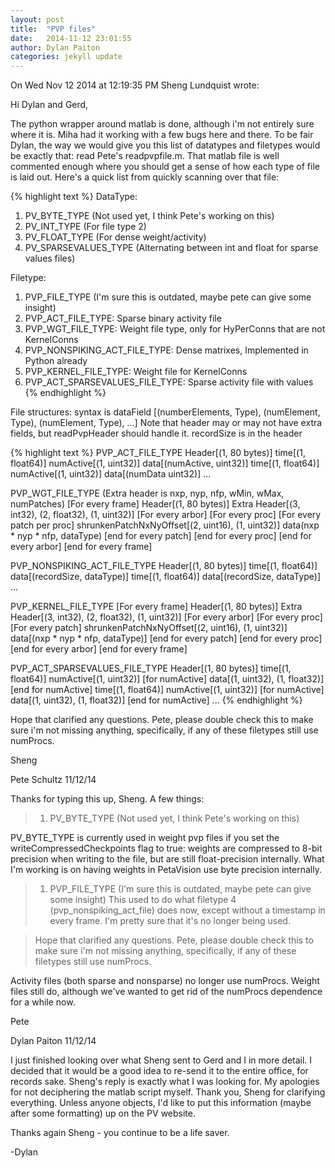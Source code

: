 ```yaml
---
layout: post
title:  "PVP files"
date:   2014-11-12 23:01:55
author: Dylan Paiton
categories: jekyll update
---
```



On Wed Nov 12 2014 at 12:19:35 PM Sheng Lundquist wrote:

Hi Dylan and Gerd,

The python wrapper around matlab is done, although i'm not entirely sure where it is. Miha had it working with a few bugs here and there.
To be fair Dylan, the way we would give you this list of datatypes and filetypes would be exactly that: read Pete's readpvpfile.m. That matlab file is well commented enough where you should get a sense of how each type of file is laid out. Here's a quick list from quickly scanning over that file:

{% highlight text %}
DataType:
1. PV_BYTE_TYPE (Not used yet, I think Pete's working on this)
2. PV_INT_TYPE (For file type 2)
3. PV_FLOAT_TYPE (For dense weight/activity)
4. PV_SPARSEVALUES_TYPE (Alternating between int and float for sparse values files)

Filetype:
1. PVP_FILE_TYPE (I'm sure this is outdated, maybe pete can give some insight)
2. PVP_ACT_FILE_TYPE: Sparse binary activity file
3. PVP_WGT_FILE_TYPE: Weight file type, only for HyPerConns that are not KernelConns
4. PVP_NONSPIKING_ACT_FILE_TYPE: Dense matrixes, Implemented in Python already
5. PVP_KERNEL_FILE_TYPE: Weight file for KernelConns
6. PVP_ACT_SPARSEVALUES_FILE_TYPE: Sparse activity file with values
{% endhighlight %}


File structures:
syntax is dataField [(numberElements, Type), (numElement, Type), (numElement, Type), ...]
Note that header may or may not have extra fields, but readPvpHeader should handle it.
recordSize is in the header

{% highlight text %}
PVP_ACT_FILE_TYPE
Header[(1, 80 bytes)]
time[(1, float64)]
numActive[(1, uint32)]
data[(numActive, uint32)]
time[(1, float64)]
numActive[(1, uint32)]
data[(numData uint32)]
...

PVP_WGT_FILE_TYPE (Extra header is nxp, nyp, nfp, wMin, wMax, numPatches)
[For every frame]
Header[(1, 80 bytes)]
Extra Header[(3, int32), (2, float32), (1, uint32)]
[For every arbor]
[For every proc]
[For every patch per proc]
shrunkenPatchNxNyOffset[(2, uint16), (1, uint32)]
data(nxp * nyp * nfp, dataType)
[end for every patch]
[end for every proc]
[end for every arbor]
[end for every frame]


PVP_NONSPIKING_ACT_FILE_TYPE
Header[(1, 80 bytes)]
time[(1, float64)]
data[(recordSize, dataType)]
time[(1, float64)]
data[(recordSize, dataType)]
...

PVP_KERNEL_FILE_TYPE
[For every frame]
Header[(1, 80 bytes)]
Extra Header[(3, int32), (2, float32), (1, uint32)]
[For every arbor]
[For every proc]
[For every patch]
shrunkenPatchNxNyOffset[(2, uint16), (1, uint32)]
data[(nxp * nyp * nfp, dataType)]
[end for every patch]
[end for every proc]
[end for every arbor]
[end for every frame]

PVP_ACT_SPARSEVALUES_FILE_TYPE
Header[(1, 80 bytes)]
time[(1, float64)]
numActive[(1, uint32)]
[for numActive]
data[(1, uint32), (1, float32)]
[end for numActive]
time[(1, float64)]
numActive[(1, uint32)]
[for numActive]
data[(1, uint32), (1, float32)]
[end for numActive]
...
{% endhighlight %}

Hope that clarified any questions. Pete, please double check this to make sure i'm not missing anything, specifically, if any of these filetypes still use numProcs.

Sheng


Pete Schultz
11/12/14

Thanks for typing this up, Sheng.  A few things:

> 1. PV_BYTE_TYPE (Not used yet, I think Pete's working on this)

PV_BYTE_TYPE is currently used in weight pvp files if you set the writeCompressedCheckpoints flag to true: weights are compressed to 8-bit precision when writing to the file, but are still float-precision internally.  What I'm working is on having weights in PetaVision use byte precision internally.

> 1. PVP_FILE_TYPE (I'm sure this is outdated, maybe pete can give some insight)
This used to do what filetype 4 (pvp_nonspiking_act_file) does now, except without a timestamp in every frame.  I'm pretty sure that it's no longer being used.

> Hope that clarified any questions. Pete, please double check this to make sure i'm not missing anything, specifically, if any of these filetypes still use numProcs.

Activity files (both sparse and nonsparse) no longer use numProcs.  Weight files still do, although we've wanted to get rid of the numProcs dependence for a while now.

Pete



Dylan Paiton
11/12/14

I just finished looking over what Sheng sent to Gerd and I in more detail. I decided that it would be a good idea to re-send it to the entire office, for records sake. Sheng's reply is exactly what I was looking for. My apologies for not deciphering the matlab script myself. Thank you, Sheng for clarifying everything. Unless anyone objects, I'd like to put this information (maybe after some formatting) up on the PV website.

Thanks again Sheng - you continue to be a life saver. 

-Dylan


